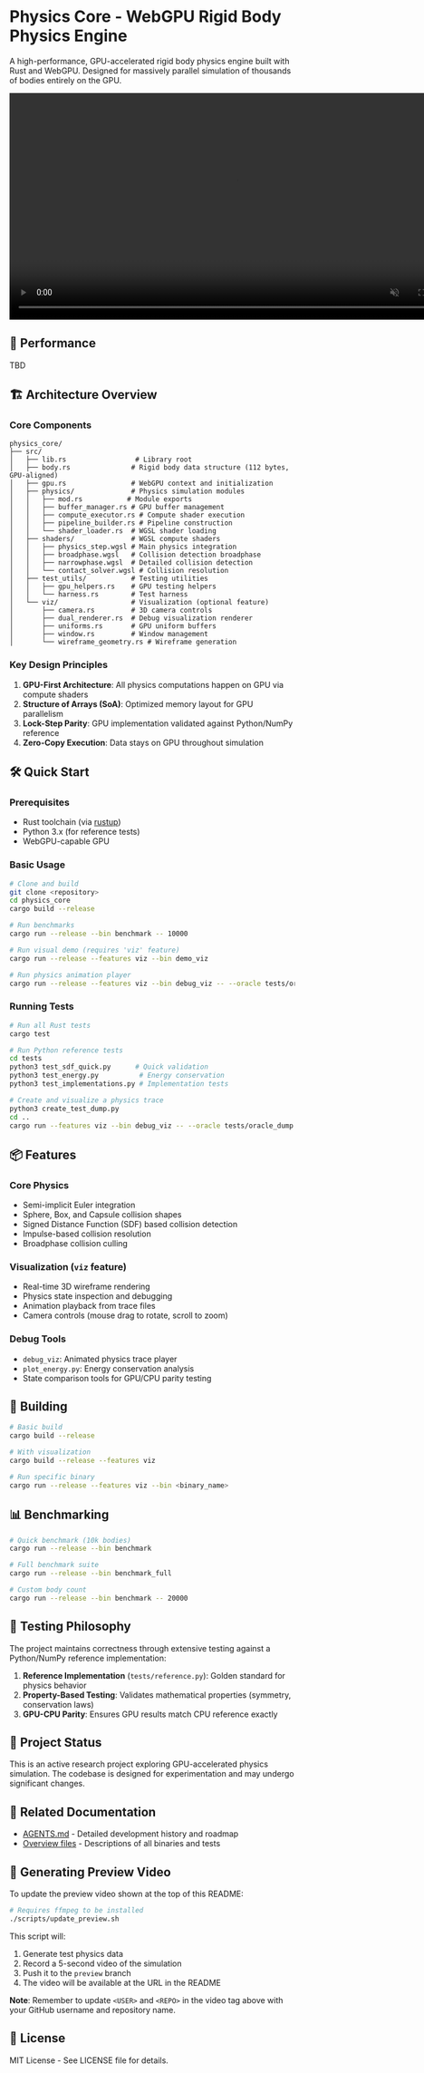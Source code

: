 # Physics Core - WebGPU Rigid Body Physics Engine

A high-performance, GPU-accelerated rigid body physics engine built with Rust and WebGPU. Designed for massively parallel simulation of thousands of bodies entirely on the GPU.

<video width="800" autoplay loop muted playsinline>
  <source src="https://raw.githubusercontent.com/<USER>/<REPO>/preview/preview.mp4" type="video/mp4">
  Your browser does not support the video tag.
</video>

## 🚀 Performance

TBD

## 🏗️ Architecture Overview

### Core Components

```
physics_core/
├── src/
│   ├── lib.rs                 # Library root
│   ├── body.rs               # Rigid body data structure (112 bytes, GPU-aligned)
│   ├── gpu.rs                # WebGPU context and initialization
│   ├── physics/              # Physics simulation modules
│   │   ├── mod.rs           # Module exports
│   │   ├── buffer_manager.rs # GPU buffer management
│   │   ├── compute_executor.rs # Compute shader execution
│   │   ├── pipeline_builder.rs # Pipeline construction
│   │   └── shader_loader.rs  # WGSL shader loading
│   ├── shaders/              # WGSL compute shaders
│   │   ├── physics_step.wgsl # Main physics integration
│   │   ├── broadphase.wgsl   # Collision detection broadphase
│   │   ├── narrowphase.wgsl  # Detailed collision detection
│   │   └── contact_solver.wgsl # Collision resolution
│   ├── test_utils/           # Testing utilities
│   │   ├── gpu_helpers.rs    # GPU testing helpers
│   │   └── harness.rs        # Test harness
│   └── viz/                  # Visualization (optional feature)
│       ├── camera.rs         # 3D camera controls
│       ├── dual_renderer.rs  # Debug visualization renderer
│       ├── uniforms.rs       # GPU uniform buffers
│       ├── window.rs         # Window management
│       └── wireframe_geometry.rs # Wireframe generation
```

### Key Design Principles

1. **GPU-First Architecture**: All physics computations happen on GPU via compute shaders
2. **Structure of Arrays (SoA)**: Optimized memory layout for GPU parallelism
3. **Lock-Step Parity**: GPU implementation validated against Python/NumPy reference
4. **Zero-Copy Execution**: Data stays on GPU throughout simulation

## 🛠️ Quick Start

### Prerequisites

- Rust toolchain (via [rustup](https://rustup.rs/))
- Python 3.x (for reference tests)
- WebGPU-capable GPU

### Basic Usage

```bash
# Clone and build
git clone <repository>
cd physics_core
cargo build --release

# Run benchmarks
cargo run --release --bin benchmark -- 10000

# Run visual demo (requires 'viz' feature)
cargo run --release --features viz --bin demo_viz

# Run physics animation player
cargo run --release --features viz --bin debug_viz -- --oracle tests/oracle_dump.npy
```

### Running Tests

```bash
# Run all Rust tests
cargo test

# Run Python reference tests
cd tests
python3 test_sdf_quick.py      # Quick validation
python3 test_energy.py          # Energy conservation
python3 test_implementations.py # Implementation tests

# Create and visualize a physics trace
python3 create_test_dump.py
cd ..
cargo run --features viz --bin debug_viz -- --oracle tests/oracle_dump.npy
```

## 📦 Features

### Core Physics
- Semi-implicit Euler integration
- Sphere, Box, and Capsule collision shapes
- Signed Distance Function (SDF) based collision detection
- Impulse-based collision resolution
- Broadphase collision culling

### Visualization (`viz` feature)
- Real-time 3D wireframe rendering
- Physics state inspection and debugging
- Animation playback from trace files
- Camera controls (mouse drag to rotate, scroll to zoom)

### Debug Tools
- `debug_viz`: Animated physics trace player
- `plot_energy.py`: Energy conservation analysis
- State comparison tools for GPU/CPU parity testing

## 🔧 Building

```bash
# Basic build
cargo build --release

# With visualization
cargo build --release --features viz

# Run specific binary
cargo run --release --features viz --bin <binary_name>
```

## 📊 Benchmarking

```bash
# Quick benchmark (10k bodies)
cargo run --release --bin benchmark

# Full benchmark suite
cargo run --release --bin benchmark_full

# Custom body count
cargo run --release --bin benchmark -- 20000
```

## 🧪 Testing Philosophy

The project maintains correctness through extensive testing against a Python/NumPy reference implementation:

1. **Reference Implementation** (`tests/reference.py`): Golden standard for physics behavior
2. **Property-Based Testing**: Validates mathematical properties (symmetry, conservation laws)
3. **GPU-CPU Parity**: Ensures GPU results match CPU reference exactly

## 📝 Project Status

This is an active research project exploring GPU-accelerated physics simulation. The codebase is designed for experimentation and may undergo significant changes.

## 🔗 Related Documentation

- [AGENTS.md](AGENTS.md) - Detailed development history and roadmap
- [Overview files](src/bin/overview.md) - Descriptions of all binaries and tests

## 🎥 Generating Preview Video

To update the preview video shown at the top of this README:

```bash
# Requires ffmpeg to be installed
./scripts/update_preview.sh
```

This script will:
1. Generate test physics data
2. Record a 5-second video of the simulation
3. Push it to the `preview` branch
4. The video will be available at the URL in the README

**Note**: Remember to update `<USER>` and `<REPO>` in the video tag above with your GitHub username and repository name.

## 📄 License

MIT License - See LICENSE file for details.